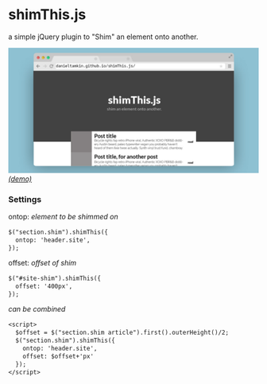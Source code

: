 # shimThis.js
a simple jQuery plugin to "Shim" an element onto another.

![preview of shimThis in action](screenshots/shimThis.jpg)
[_(demo)_](http://danieltamkin.github.io/shimThis.js/)
### Settings

ontop: _element to be shimmed on_
```
$("section.shim").shimThis({
  ontop: 'header.site',
});
```
offset: _offset of shim_
```
$("#site-shim").shimThis({
  offset: '400px',
});
```

_can be combined_
```
<script>
  $offset = $("section.shim article").first().outerHeight()/2;
  $("section.shim").shimThis({
    ontop: 'header.site',
    offset: $offset+'px'
  });
</script>
```

